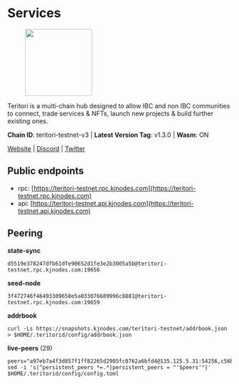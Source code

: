 # Services

<figure><img src="https://raw.githubusercontent.com/kj89/testnet_manuals/main/pingpub/logos/teritori.png" width="150" alt=""><figcaption></figcaption></figure>

Teritori is a multi-chain hub designed to allow IBC and non IBC communities  to connect, trade services & NFTs, launch new projects & build further existing ones.

**Chain ID**: teritori-testnet-v3 | **Latest Version Tag**: v1.3.0 | **Wasm**: ON

[Website](https://teritori.com) | [Discord](https://discord.gg/teritori) | [Twitter](https://twitter.com/TeritoriNetwork)


## Public endpoints

* rpc: [https://teritori-testnet.rpc.kjnodes.com](https://teritori-testnet.rpc.kjnodes.com)
* api: [https://teritori-testnet.api.kjnodes.com](https://teritori-testnet.api.kjnodes.com)

## Peering

**state-sync**

```
d5519e378247dfb61dfe90652d1fe3e2b3005a5b@teritori-testnet.rpc.kjnodes.com:19656
```

**seed-node**

```
3f472746f46493309650e5a033076689996c8881@teritori-testnet.rpc.kjnodes.com:19659
```

**addrbook**
```
curl -Ls https://snapshots.kjnodes.com/teritori-testnet/addrbook.json > $HOME/.teritorid/config/addrbook.json
```

**live-peers** (29)
```
peers="a97eb7a4f3d857f1ff82265d2905fc0762a6bfd4@135.125.5.31:54256,c56b132be41b247c9f8fa1f2addaca57f9946e29@75.119.159.159:44656,d5519e378247dfb61dfe90652d1fe3e2b3005a5b@65.109.68.190:19656,e1b331c1f3cba509960c65d6c6bc9b49532bcbaa@65.109.85.170:27656,ec0c58dbfe67a12ea16951134e29a6566ac05add@185.217.125.98:26656,0e51ebd10636b48b69625677a5154b839ff3f557@65.108.43.116:56107,53f69cd52a4b633179b9e762cf8d51f6696a27f6@51.159.141.148:26656,3c2e89cd8498b369ada6456f07f7519a41b4c543@185.100.232.77:21096,c89ecc57dc30addb7e9032684916725c25b2a6c5@162.55.103.44:26656,3614bc766d73bebf6b73737b6690af60e7f0683e@65.108.206.118:46656,ac94097daec8a32d4ed3f074f26f214cedfbb541@85.173.112.154:26656,69012ce642095e15f588ddb154327633bb2ecb9c@65.109.39.223:26656,d590ca2f08c6793516c4923c0a62075c57f64b59@135.181.206.223:26656,e1c50c477202e2f37643d044a6cde3c913f42230@65.108.71.92:54256,d888e05bac5209df36bdeef3497c00c96367a04f@195.201.231.163:26656,ccc59b8a55f9c6e7a24bd693e2796f781ea3a670@65.108.227.133:27656,ba34ddc9728cb20c050c189c8d7c38fc50428091@64.20.52.2:20026,e78cee0e46927e483212e0313a35da6cc9151ed5@65.109.28.219:15956,31413c99357d0cfc48a46767ade171db2ea0205e@135.181.138.160:46656,483a27bdec490f817f1ee819117c70e5f5e6a672@65.109.90.33:15956,5ae1012f9b0f4672d8152de903d115dd2f1a3ee3@65.21.170.3:27656,6a94690aa76f7ffbfa1ee93c50dddfb571f159b6@5.189.130.43:19656,0d19829b0dd1fc324cfde1f7bc15860c896b7ac1@65.108.121.240:27656,356fbd3263e387bea0528ac4bbbc89a83d52e9fa@65.21.134.202:26736,625b814af9f535b91a92727138838fde0174faff@65.108.124.172:27656,6bc9f80a5123d62c23aadb7b5d68b740a794b0c6@207.180.194.156:36656,3b539b6cff93fb3631d0a600a56ade3c6ca6bea3@51.79.28.170:26656,b9bd31a2a68a09d324a9deaf41144ff6d0dbe260@65.108.192.123:15656,bf100c1b6b44a6e96ab5691f3023cec3c27747fd@144.126.142.78:46656"
sed -i 's|^persistent_peers *=.*|persistent_peers = "'$peers'"|' $HOME/.teritorid/config/config.toml
```
